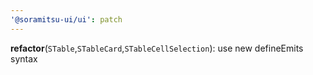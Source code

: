 ```yaml
---
'@soramitsu-ui/ui': patch
---
```


**refactor**(`STable`,`STableCard`,`STableCellSelection`): use new defineEmits syntax
